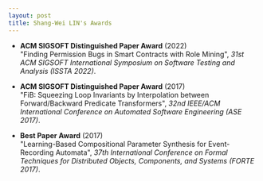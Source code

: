 ```yaml
---
layout: post
title: Shang-Wei LIN's Awards
---
```



- **ACM SIGSOFT Distinguished Paper Award** (2022)  
"Finding Permission Bugs in Smart Contracts with Role Mining", *31st ACM SIGSOFT International Symposium on Software Testing and Analysis (ISSTA 2022)*.  

- **ACM SIGSOFT Distinguished Paper Award** (2017)  
"FiB: Squeezing Loop Invariants by Interpolation between Forward/Backward Predicate Transformers", *32nd IEEE/ACM International Conference on Automated Software Engineering (ASE 2017)*. 

- **Best Paper Award** (2017)  
"Learning-Based Compositional Parameter Synthesis for Event-Recording Automata", *37th International Conference on Formal Techniques for Distributed Objects, Components, and Systems (FORTE 2017)*. 
